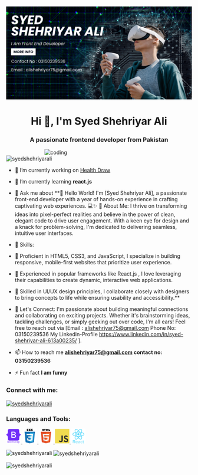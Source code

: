 ![logo](https://github.com/SyedShehriyarAli/SyedShehriyarAli/blob/main/Syed%20Shehriyar%20Ali%20(1).jpg)
<h1 align="center">Hi 👋, I'm Syed Shehriyar Ali</h1>
<h3 align="center">A passionate frontend developer from Pakistan</h3>

<img align="right" alt="coding" width="400" src="https://user-images.githubusercontent.com/55389276/140866485-8fb1c876-9a8f-4d6a-98dc-08c4981eaf70.gif">

<p align="left"> <img src="https://komarev.com/ghpvc/?username=syedshehriyarali&label=Profile%20views&color=0e75b6&style=flat" alt="syedshehriyarali" /> </p>

- 🔭 I’m currently working on [Health Draw](http://healthdraws.com/ERP/Index)

- 🌱 I’m currently learning **react.js**

- 💬 Ask me about **👋 Hello World! I'm [Syed Shehriyar Ali], a passionate front-end developer with a year of hands-on experience in crafting captivating web experiences. 💻✨ 🌟 About Me: I thrive on transforming ideas into pixel-perfect realities and believe in the power of clean, elegant code to drive user engagement. With a keen eye for design and a knack for problem-solving, I'm dedicated to delivering seamless, intuitive user interfaces.
-   🚀 Skills:
-    🔹 Proficient in HTML5, CSS3, and JavaScript, I specialize in building responsive, mobile-first websites that prioritize user experience.
-    🔹 Experienced in popular frameworks like React.js , I love leveraging their capabilities to create dynamic, interactive web applications.
-    🔹 Skilled in UI/UX design principles, I collaborate closely with designers to bring concepts to life while ensuring usability and accessibility.**
-    🌟 Let's Connect:
I'm passionate about building meaningful connections and collaborating on exciting projects. Whether it's brainstorming ideas, tackling challenges, or simply geeking out over code, I'm all ears! Feel free to reach out via [Email : alishehriyar75@gmail.com  Phone No: 03150239536 My Linkedin-Profile https://www.linkedin.com/in/syed-shehriyar-ali-613a00235/ ].

- 📫 How to reach me **alishehriyar75@gmail.com contact no: 03150239536**

- ⚡ Fun fact **I am funny**

<h3 align="left">Connect with me:</h3>
<p align="left">
<a href="https://linkedin.com/in/syedshehriyarali" target="blank"><img align="center" src="https://raw.githubusercontent.com/rahuldkjain/github-profile-readme-generator/master/src/images/icons/Social/linked-in-alt.svg" alt="syedshehriyarali" height="30" width="40" /></a>
</p>

<h3 align="left">Languages and Tools:</h3>
<p align="left"> <a href="https://getbootstrap.com" target="_blank" rel="noreferrer"> <img src="https://raw.githubusercontent.com/devicons/devicon/master/icons/bootstrap/bootstrap-plain-wordmark.svg" alt="bootstrap" width="40" height="40"/> </a> <a href="https://www.w3schools.com/css/" target="_blank" rel="noreferrer"> <img src="https://raw.githubusercontent.com/devicons/devicon/master/icons/css3/css3-original-wordmark.svg" alt="css3" width="40" height="40"/> </a> <a href="https://www.w3.org/html/" target="_blank" rel="noreferrer"> <img src="https://raw.githubusercontent.com/devicons/devicon/master/icons/html5/html5-original-wordmark.svg" alt="html5" width="40" height="40"/> </a> <a href="https://developer.mozilla.org/en-US/docs/Web/JavaScript" target="_blank" rel="noreferrer"> <img src="https://raw.githubusercontent.com/devicons/devicon/master/icons/javascript/javascript-original.svg" alt="javascript" width="40" height="40"/> </a> <a href="https://reactjs.org/" target="_blank" rel="noreferrer"> <img src="https://raw.githubusercontent.com/devicons/devicon/master/icons/react/react-original-wordmark.svg" alt="react" width="40" height="40"/> </a> </p>

<p><img align="left" src="https://github-readme-stats.vercel.app/api/top-langs?username=syedshehriyarali&show_icons=true&locale=en&layout=compact" alt="syedshehriyarali" /></p>

<p>&nbsp;<img align="center" src="https://github-readme-stats.vercel.app/api?username=syedshehriyarali&show_icons=true&locale=en" alt="syedshehriyarali" /></p>

<p><img align="center" src="https://github-readme-streak-stats.herokuapp.com/?user=syedshehriyarali&" alt="syedshehriyarali" /></p>
